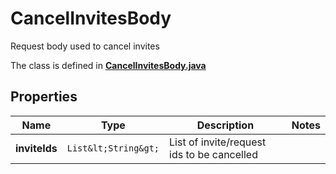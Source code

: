

# CancelInvitesBody

Request body used to cancel invites

The class is defined in **[CancelInvitesBody.java](../../src/main/java/org/openapitools/model/CancelInvitesBody.java)**

## Properties

Name | Type | Description | Notes
------------ | ------------- | ------------- | -------------
**inviteIds** | `List&lt;String&gt;` | List of invite/request ids to be cancelled | 



